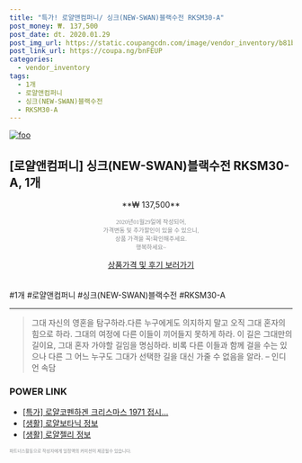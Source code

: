 ```yaml
--- 
title: "특가! 로얄앤컴퍼니/ 싱크(NEW-SWAN)블랙수전 RKSM30-A" 
post_money: ₩. 137,500 
post_date: dt. 2020.01.29 
post_img_url: https://static.coupangcdn.com/image/vendor_inventory/b81b/f85b3ff50a2b9fe10dc424dbb105fcb0db14819fcbaaad187a90599bcb51.png 
post_link_url: https://coupa.ng/bnFEUP 
categories: 
  - vendor_inventory 
tags: 
  - 1개 
  - 로얄앤컴퍼니 
  - 싱크(NEW-SWAN)블랙수전 
  - RKSM30-A 
--- 
```

[![foo](https://static.coupangcdn.com/image/vendor_inventory/b81b/f85b3ff50a2b9fe10dc424dbb105fcb0db14819fcbaaad187a90599bcb51.png)](https://coupa.ng/bnFEUP) 

## [로얄앤컴퍼니] 싱크(NEW-SWAN)블랙수전 RKSM30-A, 1개 
<p style="text-align: center;">**₩ 137,500**</p> 
<p style="text-align: center;"><span style="color: #898c8f; font-family: Georgia,Times,serif; font-size: 0.75em;">2020년01월29일에 작성되어, <br>가격변동 및 추가할인이 있을 수 있으니,<br> 상품 가격을 꼭!확인해주세요.<br>행복하세요~</span> 
</p>	 
<div markdown="0" style="text-align: center;"><a href="https://coupa.ng/bnFEUP" class="btn btn--success">상품가격 및 후기 보러가기</a></div> 
<br><br> 
  #1개 #로얄앤컴퍼니 #싱크(NEW-SWAN)블랙수전 #RKSM30-A 
<hr> 

> 그대 자신의 영혼을 탐구하라.다른 누구에게도 의지하지 말고 오직 그대 혼자의 힘으로 하라. 그대의 여정에 다른 이들이 끼어들지 못하게 하라. 이 길은 그대만의 길이요,  그대 혼자 가야할 길임을 명심하라.  비록 다른 이들과 함께 걸을 수는 있으나 다른 그 어느 누구도 그대가 선택한 길을 대신 가줄 수 없음을 알라. – 인디언 속담 


### POWER LINK

* <a href="https://blog.naver.com/an0733/221787076225" target="_blank">[특가] 로얄코펜하겐 크리스마스 1971 접시...</a>
* <a href="https://blog.naver.com/fasyy4321/221762732851" target="_blank"> [생활] 로얄보타닉 정보 </a>
* <a href="https://blog.naver.com/sakai111/221767126570" target="_blank"> [생활] 로얄젤리 정보 </a>

<span style="color: #898c8f; font-family: Georgia,Times,serif; font-size: 0.55em;">파트너스활동으로 작성자에게 일정액의 커미션이 제공될수 있습니다.</span> 
